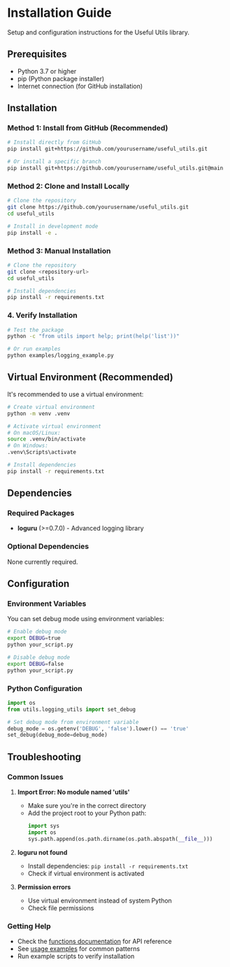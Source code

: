 # Installation Guide

Setup and configuration instructions for the Useful Utils library.

## Prerequisites

- Python 3.7 or higher
- pip (Python package installer)
- Internet connection (for GitHub installation)

## Installation

### Method 1: Install from GitHub (Recommended)

```bash
# Install directly from GitHub
pip install git+https://github.com/yourusername/useful_utils.git

# Or install a specific branch
pip install git+https://github.com/yourusername/useful_utils.git@main
```

### Method 2: Clone and Install Locally

```bash
# Clone the repository
git clone https://github.com/yourusername/useful_utils.git
cd useful_utils

# Install in development mode
pip install -e .
```

### Method 3: Manual Installation

```bash
# Clone the repository
git clone <repository-url>
cd useful_utils

# Install dependencies
pip install -r requirements.txt
```

### 4. Verify Installation

```bash
# Test the package
python -c "from utils import help; print(help('list'))"

# Or run examples
python examples/logging_example.py
```

## Virtual Environment (Recommended)

It's recommended to use a virtual environment:

```bash
# Create virtual environment
python -m venv .venv

# Activate virtual environment
# On macOS/Linux:
source .venv/bin/activate
# On Windows:
.venv\Scripts\activate

# Install dependencies
pip install -r requirements.txt
```

## Dependencies

### Required Packages

- **loguru** (>=0.7.0) - Advanced logging library

### Optional Dependencies

None currently required.

## Configuration

### Environment Variables

You can set debug mode using environment variables:

```bash
# Enable debug mode
export DEBUG=true
python your_script.py

# Disable debug mode
export DEBUG=false
python your_script.py
```

### Python Configuration

```python
import os
from utils.logging_utils import set_debug

# Set debug mode from environment variable
debug_mode = os.getenv('DEBUG', 'false').lower() == 'true'
set_debug(debug_mode=debug_mode)
```

## Troubleshooting

### Common Issues

1. **Import Error: No module named 'utils'**
   - Make sure you're in the correct directory
   - Add the project root to your Python path:
     ```python
     import sys
     import os
     sys.path.append(os.path.dirname(os.path.abspath(__file__)))
     ```

2. **loguru not found**
   - Install dependencies: `pip install -r requirements.txt`
   - Check if virtual environment is activated

3. **Permission errors**
   - Use virtual environment instead of system Python
   - Check file permissions

### Getting Help

- Check the [functions documentation](functions.md) for API reference
- See [usage examples](examples.md) for common patterns
- Run example scripts to verify installation 